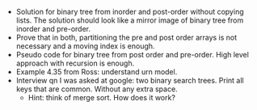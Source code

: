 - Solution for binary tree from inorder and post-order without copying lists. The solution should look like a mirror image of binary tree from inorder and pre-order.
- Prove that in both, partitioning the pre and post order arrays is not necessary and a moving index is enough.
- Pseudo code for binary tree from post order and pre-order. High level approach with recursion is enough.
- Example 4.35 from Ross: understand urn model.
- Interview qn I was asked at google: two binary search trees. Print all keys that are common. Without any extra space.
    - Hint: think of merge sort. How does it work?
